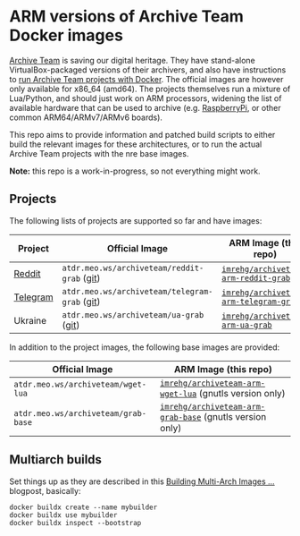 # ARM versions of Archive Team Docker images

[Archive Team](https://wiki.archiveteam.org/) is saving our digital heritage.
They have stand-alone VirtualBox-packaged versions of their archivers, and
also have instructions to [run Archive Team projects with Docker](https://wiki.archiveteam.org/index.php/Running_Archive_Team_Projects_with_Docker).
The official images are however only available for x86_64 (amd64). The
projects themselves run a mixture of Lua/Python, and should just work
on ARM processors, widening the list of available hardware that can be used
to archive (e.g. [RaspberryPi](https://www.raspberrypi.org/), or other
common ARM64/ARMv7/ARMv6 boards).

This repo aims to provide information and patched build scripts to
either build the relevant images for these architectures, or to run
the actual Archive Team projects with the nre base images.

**Note:** this repo is a work-in-progress, so not everything might work.

## Projects

The following lists of projects are supported so far and have images:

| Project | Official Image | ARM Image (this repo) |
| ------- | -------------- | --------------------- |
| [Reddit](https://wiki.archiveteam.org/index.php/Reddit) | `atdr.meo.ws/archiveteam/reddit-grab` ([git](https://github.com/ArchiveTeam/reddit-grab)) | [`imrehg/archiveteam-arm-reddit-grab`](https://hub.docker.com/repository/docker/imrehg/archiveteam-arm-reddit-grab) |
| [Telegram](https://wiki.archiveteam.org/index.php/Telegram) | `atdr.meo.ws/archiveteam/telegram-grab` ([git](https://github.com/ArchiveTeam/telegram-grab)) | [`imrehg/archiveteam-arm-telegram-grab`](https://hub.docker.com/repository/docker/imrehg/archiveteam-arm-telegram-grab) |
| Ukraine | `atdr.meo.ws/archiveteam/ua-grab` ([git](https://github.com/ArchiveTeam/ua-grab)) | [`imrehg/archiveteam-arm-ua-grab`](https://hub.docker.com/repository/docker/imrehg/archiveteam-arm-ua-grab) |


In addition to the project images, the following base images are provided:

| Official Image | ARM Image (this repo) |
| -------------- | --------------------- |
| `atdr.meo.ws/archiveteam/wget-lua` | [`imrehg/archiveteam-arm-wget-lua`](https://hub.docker.com/repository/docker/imrehg/archiveteam-arm-wget-lua) (gnutls version only) |
| `atdr.meo.ws/archiveteam/grab-base` | [`imrehg/archiveteam-arm-grab-base`](https://hub.docker.com/repository/docker/imrehg/archiveteam-arm-grab-base) (gnutls version only) |

## Multiarch builds

Set things up as they are described in this [Building Multi-Arch Images ...](https://www.docker.com/blog/multi-arch-images/)
blogpost, basically:

```shell
docker buildx create --name mybuilder
docker buildx use mybuilder
docker buildx inspect --bootstrap
```
